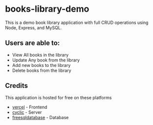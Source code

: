 # books-library-demo

This is a demo book library application with full CRUD operations using Node, Express, and MySQL.

## Users are able to:
 - View All books in the library
 - Update Any book from the library
 - Add new books to the library
 - Delete books from the library
 
 ## Credits
 This application is hosted for free on these platforms
 - [vercel]("https://vercel.com/") - Frontend
 - [cyclic]("https://cyclic.sh/") - Server
 - [freesqldatabase]("freesqldatabase.com/") - Database
